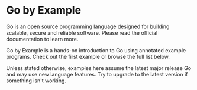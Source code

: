 # Go by Example

Go is an open source programming language designed for building scalable, secure and reliable software. 
Please read the official documentation to learn more.

Go by Example is a hands-on introduction to Go using annotated example programs. 
Check out the first example or browse the full list below.

Unless stated otherwise, examples here assume the latest major release Go and may use new language features.
Try to upgrade to the latest version if something isn't working. 
